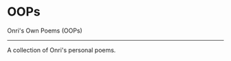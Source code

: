 # OOPs
Onri's Own Poems (OOPs)
______________________________________________________________________________________________________________________________________________________________________________________________
A collection of Onri's personal poems. 
